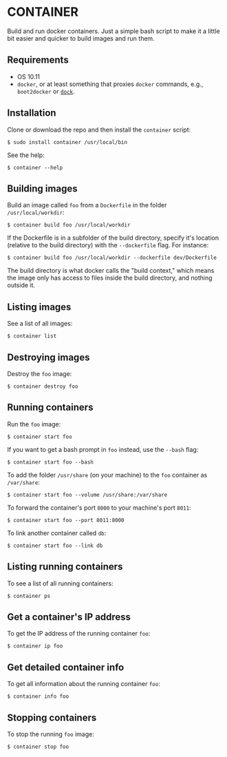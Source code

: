 CONTAINER
=========

Build and run docker containers. Just a simple bash script to make it 
a little bit easier and quicker to build images and run them.


Requirements
------------

* OS 10.11
* `docker`, or at least something that proxies `docker` commands, 
  e.g., `boot2docker` or [`dock`](https://github.com/jtpaasch/dock).


Installation
------------

Clone or download the repo and then install the `container` script:

    $ sudo install container /usr/local/bin

See the help:

    $ container --help


Building images
---------------

Build an image called `foo` from a `Dockerfile` in the folder 
`/usr/local/workdir`:

    $ container build foo /usr/local/workdir

If the Dockerfile is in a subfolder of the build directory, specify it's 
location (relative to the build directory) with the `--dockerfile` flag. 
For instance:

    $ container build foo /usr/local/workdir --dockerfile dev/Dockerfile

The build directory is what docker calls the "build context," which means 
the image only has access to files inside the build directory, and nothing 
outside it.


Listing images
--------------

See a list of all images:

    $ container list


Destroying images
-----------------

Destroy the `foo` image:

    $ container destroy foo


Running containers
------------------

Run the `foo` image:

    $ container start foo

If you want to get a bash prompt in `foo` instead, use the `--bash` flag:

    $ container start foo --bash

To add the folder `/usr/share` (on your machine) to the `foo` container as `/var/share`: 

    $ container start foo --volume /usr/share:/var/share

To forward the container's port `8000` to your machine's port `8011`:

    $ container start foo --port 8011:8000

To link another container called `db`: 

    $ container start foo --link db


Listing running containers
--------------------------

To see a list of all running containers:

    $ container ps


Get a container's IP address
----------------------------

To get the IP address of the running container `foo`:

    $ container ip foo


Get detailed container info
---------------------------

To get all information about the running container `foo`:

    $ container info foo


Stopping containers
-------------------

To stop the running `foo` image:

    $ container stop foo


